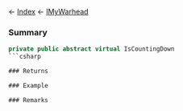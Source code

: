 ← [Index](Api-Index) ← [IMyWarhead](Sandbox.ModAPI.Ingame.IMyWarhead)

### Summary

```csharp
private public abstract virtual IsCountingDown
```csharp

### Returns

### Example

### Remarks

